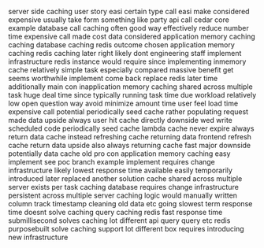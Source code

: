 server side caching user story easi certain type call easi make considered expensive usually take form something like party api call cedar core example database call caching often good way effectively reduce number time expensive call made cost data considered application memory caching caching database caching redis outcome chosen application memory caching redis caching later right likely dont engineering staff implement infrastructure redis instance would require since implementing inmemory cache relatively simple task especially compared massive benefit get seems worthwhile implement come back replace redis later time additionally main con inapplication memory caching shared across multiple task huge deal time since typically running task time due workload relatively low open question way avoid minimize amount time user feel load time expensive call potential periodically seed cache rather populating request made data upside always user hit cache directly downside wed write scheduled code periodically seed cache lambda cache never expire always return data cache instead refreshing cache returning data frontend refresh cache return data upside also always returning cache fast major downside potentially data cache old pro con application memory caching easy implement see poc branch example implement requires change infrastructure likely lowest response time available easily temporarily introduced later replaced another solution cache shared across multiple server exists per task caching database requires change infrastructure persistent across multiple server caching logic would manually written column track timestamp cleaning old data etc going slowest term response time doesnt solve caching query caching redis fast response time submillisecond solves caching lot different api query query etc redis purposebuilt solve caching support lot different box requires introducing new infrastructure